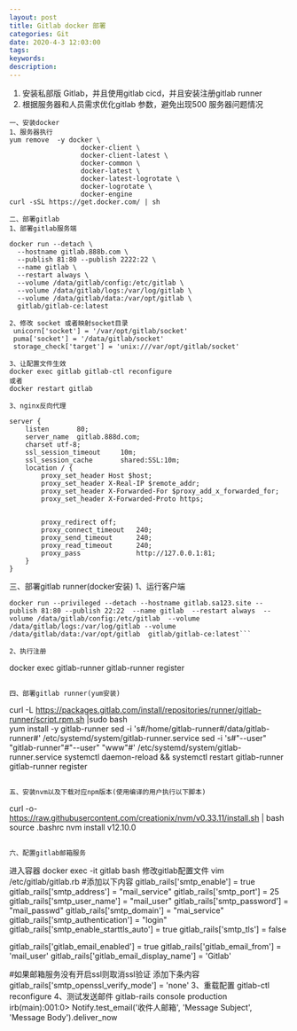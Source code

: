 ```yaml
---
layout: post
title: Gitlab docker 部署
categories: Git
date: 2020-4-3 12:03:00
tags: 
keywords:
description:
---
```



1. 安装私部版 Gitlab，并且使用gitlab cicd，并且安装注册gitlab runner
2. 根据服务器和人员需求优化gitlab 参数，避免出现500 服务器问题情况

```
一、安装docker   
1、服务器执行
yum remove  -y docker \ 
                  docker-client \ 
                  docker-client-latest \ 
                  docker-common \ 
                  docker-latest \ 
                  docker-latest-logrotate \ 
                  docker-logrotate \ 
                  docker-engine 
curl -sSL https://get.docker.com/ | sh 

二、部署gitlab   
1、部署gitlab服务端

docker run --detach \ 
  --hostname gitlab.888b.com \ 
  --publish 81:80 --publish 2222:22 \ 
  --name gitlab \ 
  --restart always \ 
  --volume /data/gitlab/config:/etc/gitlab \ 
  --volume /data/gitlab/logs:/var/log/gitlab \ 
  --volume /data/gitlab/data:/var/opt/gitlab \ 
  gitlab/gitlab-ce:latest

2、修改 socket 或者映射socket目录 
 unicorn['socket'] = '/var/opt/gitlab/socket' 
 puma['socket'] = '/data/gitlab/socket' 
 storage_check['target'] = 'unix:///var/opt/gitlab/socket' 
 
3、让配置文件生效 
docker exec gitlab gitlab-ctl reconfigure 
或者 
docker restart gitlab 
  
3、nginx反向代理 
 
server { 
    listen       80; 
    server_name  gitlab.888d.com; 
    charset utf-8; 
    ssl_session_timeout     10m; 
    ssl_session_cache       shared:SSL:10m; 
    location / { 
        proxy_set_header Host $host; 
        proxy_set_header X-Real-IP $remote_addr; 
        proxy_set_header X-Forwarded-For $proxy_add_x_forwarded_for; 
        proxy_set_header X-Forwarded-Proto https; 
 
 
        proxy_redirect off; 
        proxy_connect_timeout   240; 
        proxy_send_timeout      240; 
        proxy_read_timeout      240; 
        proxy_pass              http://127.0.0.1:81; 
    } 
} 
```
三、部署gitlab runner(docker安装) 
1、运行客户端
```
docker run --privileged --detach --hostname gitlab.sa123.site --publish 81:80 --publish 22:22  --name gitlab  --restart always  --volume /data/gitlab/config:/etc/gitlab  --volume /data/gitlab/logs:/var/log/gitlab --volume /data/gitlab/data:/var/opt/gitlab  gitlab/gitlab-ce:latest```

2、执行注册 
```
docker exec gitlab-runner gitlab-runner register 
```

四、部署gitlab runner(yum安装)
```
curl -L https://packages.gitlab.com/install/repositories/runner/gitlab-runner/script.rpm.sh |sudo bash  
yum install -y gitlab-runner 
sed -i 's#/home/gitlab-runner#/data/gitlab-runner#' /etc/systemd/system/gitlab-runner.service 
sed -i 's#"--user" "gitlab-runner"#"--user" "www"#' /etc/systemd/system/gitlab-runner.service 
systemctl daemon-reload && systemctl restart gitlab-runner 
gitlab-runner register
```

五、安装nvm以及下载对应npm版本(使用编译的用户执行以下脚本)
```
curl -o- https://raw.githubusercontent.com/creationix/nvm/v0.33.11/install.sh | bash
source .bashrc
nvm install v12.10.0
```

六、配置gitlab邮箱服务
```
进入容器
docker exec -it gitlab bash
修改gitlab配置文件
vim  /etc/gitlab/gitlab.rb
#添加以下内容
gitlab_rails['smtp_enable'] = true
gitlab_rails['smtp_address'] = "mail_service"
gitlab_rails['smtp_port'] = 25
gitlab_rails['smtp_user_name'] = "mail_user"
gitlab_rails['smtp_password'] = "mail_passwd"
gitlab_rails['smtp_domain'] = "mai_service"
gitlab_rails['smtp_authentication'] = "login"
gitlab_rails['smtp_enable_starttls_auto'] = true
gitlab_rails['smtp_tls'] = false

gitlab_rails['gitlab_email_enabled'] = true
gitlab_rails['gitlab_email_from'] = 'mail_user'
gitlab_rails['gitlab_email_display_name'] = 'Gitlab'

#如果邮箱服务没有开启ssl则取消ssl验证 添加下条内容
gitlab_rails['smtp_openssl_verify_mode'] = 'none'
3、重载配置
gitlab-ctl reconfigure
4、测试发送邮件
gitlab-rails console production
irb(main):001:0> Notify.test_email('收件人邮箱', 'Message Subject', 'Message Body').deliver_now
```




